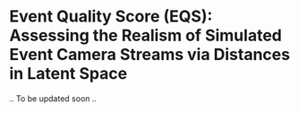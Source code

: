 # Event Quality Score (EQS): Assessing the Realism of Simulated Event Camera Streams via Distances in Latent Space

.. To be updated soon ..
